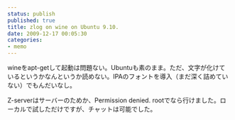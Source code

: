 ```yaml
---
status: publish
published: true
title: zlog on wine on Ubuntu 9.10.
date: 2009-12-17 00:05:30
categories:
- memo
---
```

wineをapt-getして起動は問題ない。Ubuntuも素のまま。ただ、文字が化けているというかなんというか読めない。IPAのフォントを導入（まだ深く詰めていない）でもんだいなし。

Z-serverはサーバーのためか、Permission denied. rootでなら行けました。ローカルで試しただけですが、チャットは可能でした。
